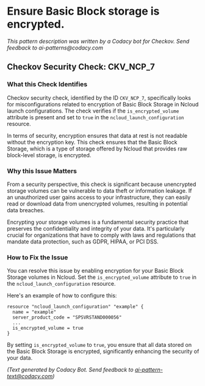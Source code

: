 # Ensure Basic Block storage is encrypted.

_This pattern description was written by a Codacy bot for Checkov. Send feedback to ai-patterns@codacy.com_

## Checkov Security Check: CKV_NCP_7

### What this Check Identifies

Checkov security check, identified by the ID `CKV_NCP_7`, specifically looks for misconfigurations related to encryption of Basic Block Storage in Ncloud launch configurations. The check verifies if the `is_encrypted_volume` attribute is present and set to `true` in the `ncloud_launch_configuration` resource.

In terms of security, encryption ensures that data at rest is not readable without the encryption key. This check ensures that the Basic Block Storage, which is a type of storage offered by Ncloud that provides raw block-level storage, is encrypted. 

### Why this Issue Matters

From a security perspective, this check is significant because unencrypted storage volumes can be vulnerable to data theft or information leakage. If an unauthorized user gains access to your infrastructure, they can easily read or download data from unencrypted volumes, resulting in potential data breaches.

Encrypting your storage volumes is a fundamental security practice that preserves the confidentiality and integrity of your data. It's particularly crucial for organizations that have to comply with laws and regulations that mandate data protection, such as GDPR, HIPAA, or PCI DSS.

### How to Fix the Issue

You can resolve this issue by enabling encryption for your Basic Block Storage volumes in Ncloud. Set the `is_encrypted_volume` attribute to `true` in the `ncloud_launch_configuration` resource. 

Here's an example of how to configure this:

```hcl
resource "ncloud_launch_configuration" "example" {
  name = "example"
  server_product_code = "SPSVRSTAND000056"
  ...
  is_encrypted_volume = true
}
```

By setting `is_encrypted_volume` to `true`, you ensure that all data stored on the Basic Block Storage is encrypted, significantly enhancing the security of your data.

_(Text generated by Codacy Bot. Send feedback to ai-pattern-text@codacy.com)_

